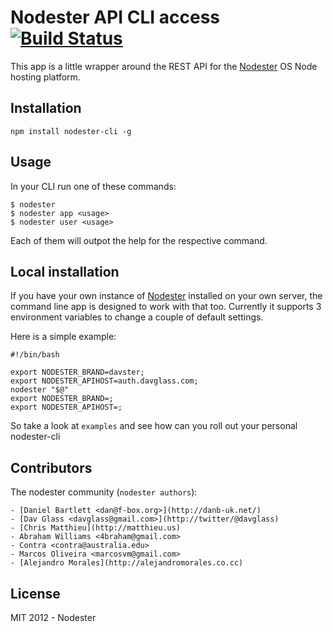 # Nodester API CLI access [![Build Status](https://secure.travis-ci.org/alejandromg/nodester-cli.png)](http://travis-ci.org/nodester/nodester-cli)

This app is a little wrapper around the REST API for the [Nodester](http://nodester.com/) OS Node hosting platform.

## Installation

    npm install nodester-cli -g


## Usage

In your CLI run one of these commands:

    $ nodester 
    $ nodester app <usage>
    $ nodester user <usage>

Each of them will outpot the help for the respective command.


## Local installation

If you have your own instance of [Nodester](http://nodester.com/) installed on your own server, the 
command line app is designed to work with that too. Currently it supports 3 environment variables
to change a couple of default settings.

Here is a simple example:

    #!/bin/bash

    export NODESTER_BRAND=davster;
    export NODESTER_APIHOST=auth.davglass.com;
    nodester "$@"
    export NODESTER_BRAND=;
    export NODESTER_APIHOST=;

So take a look at `examples` and see how can you roll out your personal nodester-cli


## Contributors

The nodester community (`nodester authors`):

    - [Daniel Bartlett <dan@f-box.org>](http://danb-uk.net/)
    - [Dav Glass <davglass@gmail.com>](http://twitter/@davglass)
    - [Chris Matthieu](http://matthieu.us)
    - Abraham Williams <4braham@gmail.com>
    - Contra <contra@australia.edu>
    - Marcos Oliveira <marcosvm@gmail.com>
    - [Alejandro Morales](http://alejandromorales.co.cc)

## License

MIT 2012 - Nodester

